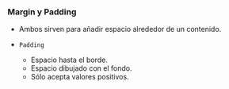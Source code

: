 ### Margin y Padding

- Ambos sirven para añadir espacio alrededor de un contenido.

- ```Padding```

    - Espacio hasta el borde.
    - Espacio dibujado con el fondo.
    - Sólo acepta valores positivos.
